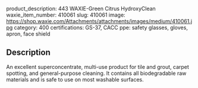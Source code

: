 product_description: 443 WAXIE-Green Citrus HydroxyClean
waxie_item_number: 410061
slug: 410061
image: https://shop.waxie.com/Attachments/attachments/images/medium/410061.jpg
category: 400
certifications: GS-37, CACC
ppe: safety glasses, gloves, apron, face shield

## Description
An excellent superconcentrate, multi-use product for tile and grout, carpet spotting, and general-purpose cleaning. It contains all biodegradable raw materials and is safe to use on most washable surfaces.

